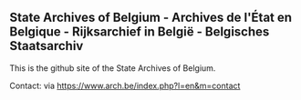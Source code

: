 ## State Archives of Belgium - Archives de l'État en Belgique - Rijksarchief in België - Belgisches Staatsarchiv

This is the github site of the State Archives of Belgium.

Contact: via https://www.arch.be/index.php?l=en&m=contact
